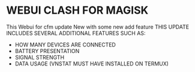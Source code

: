 # WEBUI CLASH FOR MAGISK
This Webui for cfm update New with some new add feature
THIS UPDATE INCLUDES SEVERAL ADDITIONAL FEATURES SUCH AS:
- HOW MANY DEVICES ARE CONNECTED
- BATTERY PRESENTATION
- SIGNAL STRENGTH
- DATA USAGE (VNSTAT MUST HAVE INSTALLED ON TERMUX)
